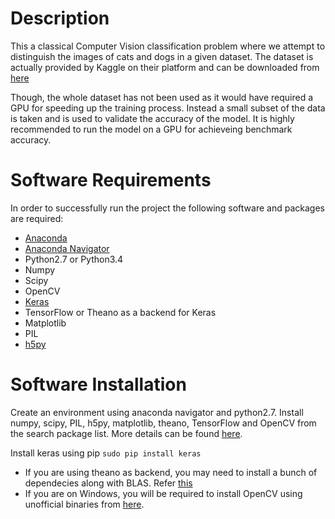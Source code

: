 # Description
This a classical Computer Vision classification problem where we attempt to distinguish the images of cats and dogs in a given
dataset. The dataset is actually provided by Kaggle on their platform and can be downloaded from [here](https://www.kaggle.com/c/dogs-vs-cats-redux-kernels-edition/data)

Though, the whole dataset has not been used as it would have required a GPU for speeding up the training process. Instead a small
subset of the data is taken and is used to validate the accuracy of the model. It is highly recommended to run the model on a GPU 
for achieveing benchmark accuracy.

# Software Requirements
In order to successfully run the project the following software and packages are required:
* [Anaconda](https://www.continuum.io/downloads)
* [Anaconda Navigator](https://docs.continuum.io/anaconda/navigator)
* Python2.7 or Python3.4
* Numpy
* Scipy
* OpenCV
* [Keras](https://keras.io/#installation)
* TensorFlow or Theano as a backend for Keras
* Matplotlib
* PIL
* [h5py](http://docs.h5py.org/en/latest/build.html#install)

# Software Installation
Create an environment using anaconda navigator and python2.7. Install numpy, scipy, PIL, h5py, matplotlib, theano, TensorFlow and OpenCV from the search
package list. More details can be found [here](https://docs.continuum.io/anaconda/navigator-using).

Install keras using pip `sudo pip install keras`

* If you are using theano as backend, you may need to install a bunch of dependecies along with BLAS. Refer [this](http://deeplearning.net/software/theano/install.html)
* If you are on Windows, you will be required to install OpenCV using unofficial binaries from [here](http://www.lfd.uci.edu/~gohlke/pythonlibs/).
 
